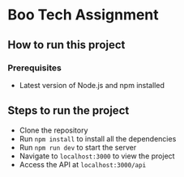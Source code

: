 # Boo Tech Assignment

## How to run this project

### Prerequisites
- Latest version of Node.js and npm installed

## Steps to run the project
- Clone the repository
- Run `npm install` to install all the dependencies
- Run `npm run dev` to start the server
- Navigate to `localhost:3000` to view the project
- Access the API at `localhost:3000/api`
